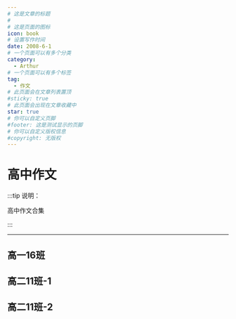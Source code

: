 ```yaml
---
# 这是文章的标题
#
# 这是页面的图标
icon: book
# 设置写作时间
date: 2008-6-1
# 一个页面可以有多个分类
category:
  - Arthur
# 一个页面可以有多个标签
tag:
  - 作文
# 此页面会在文章列表置顶
#sticky: true
# 此页面会出现在文章收藏中
star: true
# 你可以自定义页脚
#footer: 这是测试显示的页脚
# 你可以自定义版权信息
#copyright: 无版权
---
```

# 高中作文

:::tip 说明：

高中作文合集

:::

---

## 高一16班
<PDF url="/assets/pdf/3.pdf" />

## 高二11班-1
<PDF url="/assets/pdf/1.pdf" />

## 高二11班-2
<PDF url="/assets/pdf/2.pdf" />


